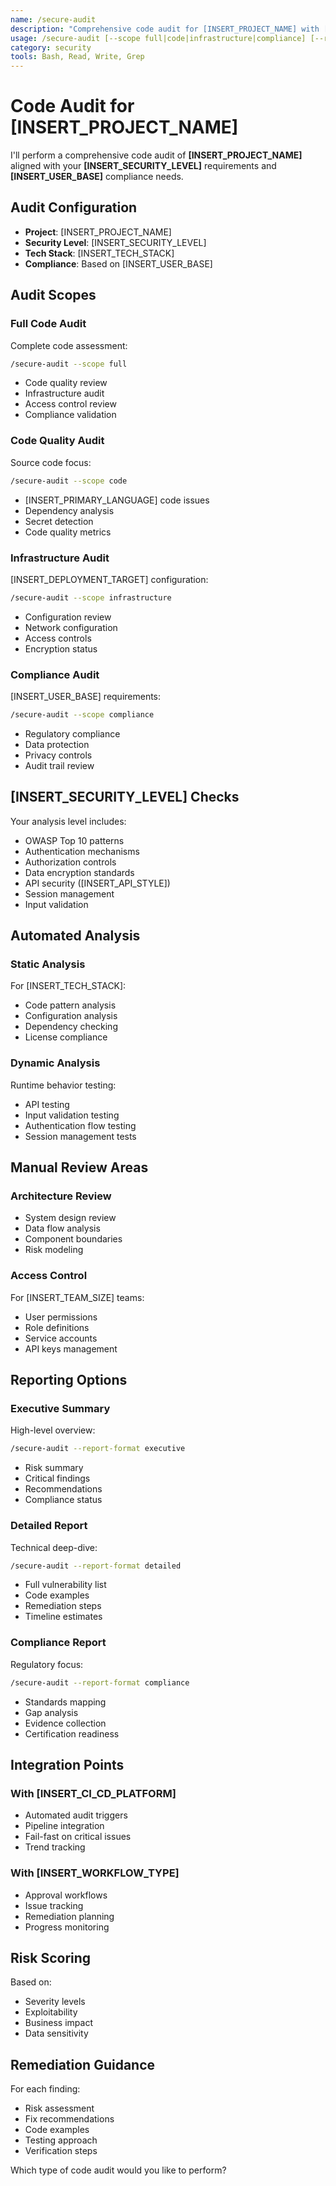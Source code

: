 ```yaml
---
name: /secure-audit
description: "Comprehensive code audit for [INSERT_PROJECT_NAME] with [INSERT_SECURITY_LEVEL] requirements"
usage: /secure-audit [--scope full|code|infrastructure|compliance] [--report-format detailed|executive|compliance]
category: security
tools: Bash, Read, Write, Grep
---
```


# Code Audit for [INSERT_PROJECT_NAME]

I'll perform a comprehensive code audit of **[INSERT_PROJECT_NAME]** aligned with your **[INSERT_SECURITY_LEVEL]** requirements and **[INSERT_USER_BASE]** compliance needs.

## Audit Configuration

- **Project**: [INSERT_PROJECT_NAME]
- **Security Level**: [INSERT_SECURITY_LEVEL]
- **Tech Stack**: [INSERT_TECH_STACK]
- **Compliance**: Based on [INSERT_USER_BASE]

## Audit Scopes

### Full Code Audit
Complete code assessment:
```bash
/secure-audit --scope full
```
- Code quality review
- Infrastructure audit
- Access control review
- Compliance validation

### Code Quality Audit
Source code focus:
```bash
/secure-audit --scope code
```
- [INSERT_PRIMARY_LANGUAGE] code issues
- Dependency analysis
- Secret detection
- Code quality metrics

### Infrastructure Audit
[INSERT_DEPLOYMENT_TARGET] configuration:
```bash
/secure-audit --scope infrastructure
```
- Configuration review
- Network configuration
- Access controls
- Encryption status

### Compliance Audit
[INSERT_USER_BASE] requirements:
```bash
/secure-audit --scope compliance
```
- Regulatory compliance
- Data protection
- Privacy controls
- Audit trail review

## [INSERT_SECURITY_LEVEL] Checks

Your analysis level includes:
- OWASP Top 10 patterns
- Authentication mechanisms
- Authorization controls
- Data encryption standards
- API security ([INSERT_API_STYLE])
- Session management
- Input validation

## Automated Analysis

### Static Analysis
For [INSERT_TECH_STACK]:
- Code pattern analysis
- Configuration analysis
- Dependency checking
- License compliance

### Dynamic Analysis
Runtime behavior testing:
- API testing
- Input validation testing
- Authentication flow testing
- Session management tests

## Manual Review Areas

### Architecture Review
- System design review
- Data flow analysis
- Component boundaries
- Risk modeling

### Access Control
For [INSERT_TEAM_SIZE] teams:
- User permissions
- Role definitions
- Service accounts
- API keys management

## Reporting Options

### Executive Summary
High-level overview:
```bash
/secure-audit --report-format executive
```
- Risk summary
- Critical findings
- Recommendations
- Compliance status

### Detailed Report
Technical deep-dive:
```bash
/secure-audit --report-format detailed
```
- Full vulnerability list
- Code examples
- Remediation steps
- Timeline estimates

### Compliance Report
Regulatory focus:
```bash
/secure-audit --report-format compliance
```
- Standards mapping
- Gap analysis
- Evidence collection
- Certification readiness

## Integration Points

### With [INSERT_CI_CD_PLATFORM]
- Automated audit triggers
- Pipeline integration
- Fail-fast on critical issues
- Trend tracking

### With [INSERT_WORKFLOW_TYPE]
- Approval workflows
- Issue tracking
- Remediation planning
- Progress monitoring

## Risk Scoring

Based on:
- Severity levels
- Exploitability
- Business impact
- Data sensitivity

## Remediation Guidance

For each finding:
- Risk assessment
- Fix recommendations
- Code examples
- Testing approach
- Verification steps

Which type of code audit would you like to perform?